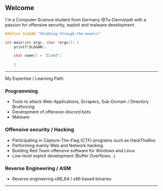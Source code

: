 ## Welcome

I'm a Computer-Science student from Germany @Tu-Darmstadt with a passion for offensive security, exploit and malware development.  

```c
#define SLOGAN "Skidding-through-the-moon\n"

int main(int argc, char *argv[]) {
    printf(SLOGAN);

    char name[] = "Zin0d";
    
    }
```
---

My Expertise / Learning Path:

### Programming 
- Tools to attack Web-Applications, Scrapers, Sub-Domain / Directory Brutforcing 
- Development of offensive-discord bots
- Malware

### Offensive security / Hacking
- Participating in Capture-The-Flag (CTF) programs such as HackTheBox  
- Performing mainly Web and Network hacking
- Building Red Team offensive software for Windows and Linux 
- Low-level exploit development  (Buffer Overflows...)

### Reverse Engineering / ASM
- Reverse engineering x86_64 / x86 based binaries

---
